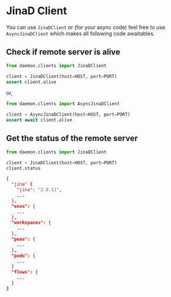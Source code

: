 # JinaD Client

You can use `JinaDClient` or (for your async
code) feel free to use `AsyncJinaDClient` which makes all following code awaitables.

## Check if remote server is alive

```python
from daemon.clients import JinaDClient

client = JinaDClient(host=HOST, port=PORT)
assert client.alive
```

or,

```python
from daemon.clients import AsyncJinaDClient

client = AsyncJinaDClient(host=HOST, port=PORT)
assert await client.alive
```

## Get the status of the remote server

```python
from daemon.clients import JinaDClient

client = JinaDClient(host=HOST, port=PORT)
client.status
```

```json
{
  "jina" {
    "jina": "2.0.11",
    ...
  },
  "envs": {
    ...
  },
  "workspaces": {
    ...
  },
  "peas": {
    ...
  },
  "pods": {
    ...
  }
  "flows": {
    ...
  }
}
```

